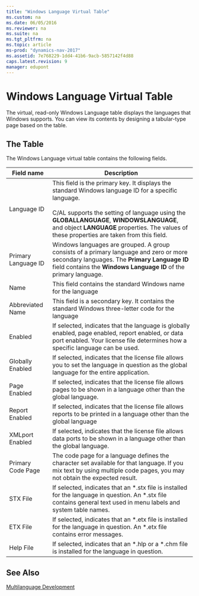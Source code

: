 ```yaml
---
title: "Windows Language Virtual Table"
ms.custom: na
ms.date: 06/05/2016
ms.reviewer: na
ms.suite: na
ms.tgt_pltfrm: na
ms.topic: article
ms-prod: "dynamics-nav-2017"
ms.assetid: 7e768229-1dd4-41b6-9acb-5857142f4d88
caps.latest.revision: 9
manager: edupont
---
```

# Windows Language Virtual Table
The virtual, read\-only Windows Language table displays the languages that Windows supports. You can view its contents by designing a tabular\-type page based on the table.  
  
## The Table  
 The Windows Language virtual table contains the following fields.  
  
|Field name|Description|  
|----------------|-----------------|  
|Language ID|This field is the primary key. It displays the standard Windows language ID for a specific language.<br /><br /> C\/AL supports the setting of language using the **GLOBALLANGUAGE**, **WINDOWSLANGUAGE**, and object **LANGUAGE** properties. The values of these properties are taken from this field.|  
|Primary Language ID|Windows languages are grouped. A group consists of a primary language and zero or more secondary languages. The **Primary Language ID** field contains the **Windows Language ID** of the primary language.|  
|Name|This field contains the standard Windows name for the language|  
|Abbreviated Name|This field is a secondary key. It contains the standard Windows three\-letter code for the language|  
|Enabled|If selected, indicates that the language is globally enabled, page enabled, report enabled, or data port enabled. Your license file determines how a specific language can be used.|  
|Globally Enabled|If selected, indicates that the license file allows you to set the language in question as the global language for the entire application.|  
|Page Enabled|If selected, indicates that the license file allows pages to be shown in a language other than the global language.|  
|Report Enabled|If selected, indicates that the license file allows reports to be printed in a language other than the global language|  
|XMLport Enabled|If selected, indicates that the license file allows data ports to be shown in a language other than the global language.|  
|Primary Code Page|The code page for a language defines the character set available for that language. If you mix text by using multiple code pages, you may not obtain the expected result.|  
|STX File|If selected, indicates that an \*.stx file is installed for the language in question. An \*.stx file contains general text used in menu labels and system table names.|  
|ETX File|If selected, indicates that an \*.etx file is installed for the language in question. An \*.etx file contains error messages.|  
|Help File|If selected, indicates that an \*.hlp or a \*.chm file is installed for the language in question.|  
  
## See Also  
 [Multilanguage Development](Multilanguage-Development.md)